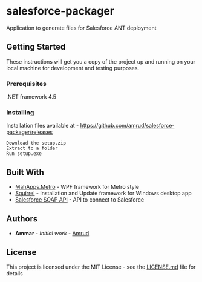 # salesforce-packager
Application to generate files for Salesforce ANT deployment

## Getting Started

These instructions will get you a copy of the project up and running on your local machine for development and testing purposes. 

### Prerequisites

.NET framework 4.5
 
 
### Installing

Installation files available at - https://github.com/amrud/salesforce-packager/releases

```
Download the setup.zip
Extract to a folder
Run setup.exe
```

## Built With

* [MahApps.Metro](http://mahapps.com/) - WPF framework for Metro style
* [Squirrel](https://github.com/Squirrel/Squirrel.Windows) - Installation and Update framework for Windows desktop app
* [Salesforce SOAP API](https://developer.salesforce.com/docs/atlas.en-us.api.meta/api/) - API to connect to Salesforce


## Authors

* **Ammar** - *Initial work* - [Amrud](https://github.com/amrud)


## License

This project is licensed under the MIT License - see the [LICENSE.md](https://github.com/amrud/salesforce-packager/blob/master/LICENSE) file for details


